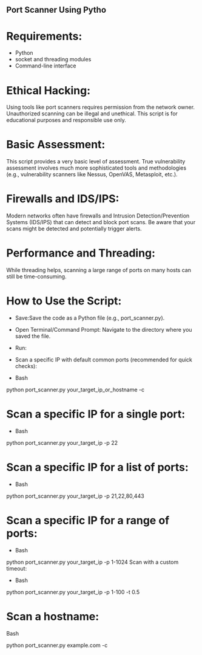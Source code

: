 ## Port Scanner Using Pytho ##
# Requirements:
 *  Python
 * socket and threading modules
*  Command-line interface
# Ethical Hacking: 
Using tools like port scanners requires permission from the network owner. Unauthorized scanning can be illegal and unethical. This script is for educational purposes and responsible use only.

# Basic Assessment:
This script provides a very basic level of assessment. True vulnerability assessment involves much more sophisticated tools and methodologies (e.g., vulnerability scanners like Nessus, OpenVAS, Metasploit, etc.).

# Firewalls and IDS/IPS:
Modern networks often have firewalls and Intrusion Detection/Prevention Systems (IDS/IPS) that can detect and block port scans. Be aware that your scans might be detected and potentially trigger alerts.

# Performance and Threading: 
While threading helps, scanning a large range of ports on many hosts can still be time-consuming. 
# How to Use the Script:

* Save:Save the code as a Python file (e.g., port_scanner.py).

* Open Terminal/Command Prompt: Navigate to the directory where you saved the file.
* Run:
* Scan a specific IP with default common ports (recommended for quick checks):
* Bash

python port_scanner.py your_target_ip_or_hostname -c
# Scan a specific IP for a single port:

* Bash

python port_scanner.py your_target_ip -p 22
# Scan a specific IP for a list of ports:

 * Bash

python port_scanner.py your_target_ip -p 21,22,80,443
# Scan a specific IP for a range of ports:

* Bash

python port_scanner.py your_target_ip -p 1-1024
Scan with a custom timeout:

* Bash

python port_scanner.py your_target_ip -p 1-100 -t 0.5
# Scan a hostname:

Bash

python port_scanner.py example.com -c


